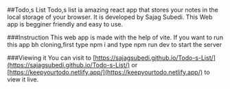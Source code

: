 ##Todo,s List
Todo,s list ia amazing react app that stores your notes in the local storage of your browser. It is developed by Sajag Subedi. This Web app is begginer friendly and easy to use.

###Instruction
This web app is made  with the help of vite. If you want to run this app bh cloning,first type npm i and type npm run dev to start the server

###Viewing it 
You can visit to [https://sajagsubedi.github.io/Todo-s-List/](https://sajagsubedi.github.io/Todo-s-List/) or [https://keepyourtodo.netlify.app/](https://keepyourtodo.netlify.app/) to view it live.
